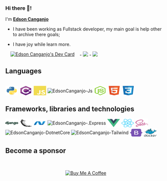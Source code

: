 ### Hi there 👋!

I'm [**Edson Canganjo** ](https://edsoncanganjo.cf/)

- I have been working as Fullstack developer, my main goal is help other to archive there goals;
- I have joy while learn more.

  <a href="https://github.com/edsoncanganjo">

 <div style="display: flex; gap: 1rem;">
    <a href="https://app.daily.dev/edsoncanganjo"><img src="https://api.daily.dev/devcards/9a4341df6d1748e4adde16509270f229.png?r=bom" width="300" alt="Edson Canganjo's Dev Card"/></a>
    <div display: block;>
        - <img height="180em" src="https://github-readme-stats.vercel.app/api/?username=edsoncanganjo&show_icons=true&theme=onedark&include_all_commits=true&count_private=true" /> 
        - <img height="180em" src="https://github-readme-stats.vercel.app/api/top-langs/?username=edsoncanganjo&layout=compact&langs_count=100&theme=dark" /> 
    </div>
</div>

<h2>Languages</h2>
<div style="display: inline_block"><br>
  <img align="center" alt="EdsonCanganjo-Python" height="30" width="40" src="https://raw.githubusercontent.com/devicons/devicon/master/icons/python/python-original.svg">
  <img align="center" alt="EdsonCanganjo-Csharp" height="30" width="40" src="https://raw.githubusercontent.com/devicons/devicon/master/icons/csharp/csharp-original.svg">
  <img align="center" alt="EdsonCanganjo-Js" height="30" width="40" src="https://raw.githubusercontent.com/devicons/devicon/master/icons/javascript/javascript-plain.svg">
 <img align="center" alt="EdsonCanganjo-Js" height="30" width="40" src="https://cdn.jsdelivr.net/gh/devicons/devicon/icons/typescript/typescript-original.svg" />
  <img align="center" alt="EdsonCanganjo-NodeJs" height="30" width="40" src="https://raw.githubusercontent.com/devicons/devicon/master/icons/nodejs/nodejs-original.svg">
  <img align="center" alt="EdsonCanganjo-HTML" height="30" width="40" src="https://raw.githubusercontent.com/devicons/devicon/master/icons/html5/html5-original.svg">
  <img align="center" alt="EdsonCanganjo-CSS" height="30" width="40" src="https://raw.githubusercontent.com/devicons/devicon/master/icons/css3/css3-original.svg">
</div>

<h2>Frameworks, libraries and technologies</h2>
<div>
  <img align="center" alt="EdsonCanganjo-Django" height="30" width="40" src="https://raw.githubusercontent.com/devicons/devicon/master/icons/django/django-plain-wordmark.svg">
  <img align="center" alt="EdsonCanganjo-Flask" height="30" width="40" src="https://raw.githubusercontent.com/devicons/devicon/master/icons/flask/flask-original.svg">
  <img align="center" alt="EdsonCanganjo-.NET" height="30" width="40" src="https://raw.githubusercontent.com/devicons/devicon/master/icons/dot-net/dot-net-original.svg">
  <img align="center" alt="EdsonCanganjo-.Express" height="30" width="40" src="https://cdn.jsdelivr.net/gh/devicons/devicon/icons/express/express-original-wordmark.svg" />
  <img align="center" alt="EdsonCanganjo-Vuejs" height="30" width="40" src="https://raw.githubusercontent.com/devicons/devicon/master/icons/vuejs/vuejs-original.svg">
  <img align="center" alt="EdsonCanganjo-React" height="30" width="40" src="https://raw.githubusercontent.com/devicons/devicon/master/icons/react/react-original.svg">
  <img align="center" alt="EdsonCanganjo-Sass" height="30" width="40" src="https://raw.githubusercontent.com/devicons/devicon/master/icons/sass/sass-original.svg">
  <img align="center" alt="EdsonCanganjo-DotnetCore" height="30" width="40" src="https://cdn.jsdelivr.net/gh/devicons/devicon/icons/dotnetcore/dotnetcore-original.svg" />
  <img align="center" alt="EdsonCanganjo-Tailwind" height="30" width="40" src="https://cdn.jsdelivr.net/gh/devicons/devicon/icons/tailwindcss/tailwindcss-plain.svg" />
  <img align="center" alt="EdsonCanganjo-Bootstrap" height="30" width="40" src="https://raw.githubusercontent.com/devicons/devicon/master/icons/bootstrap/bootstrap-plain.svg">
  <img align="center" alt="EdsonCanganjo-Docker" height="30" width="40" src="https://raw.githubusercontent.com/devicons/devicon/master/icons/docker/docker-original-wordmark.svg">
</div>
 
 <h2>Become a sponsor</h2>
 <div style="display: inline_block"><br>
   <p align="center">
    <a href="https://www.buymeacoffee.com/edsoncanganjo" target="_blank">
      <img src="https://cdn.buymeacoffee.com/buttons/v2/default-blue.png" alt="Buy Me A Coffee" style="height: 60px !important;width: 217px !important;" >
    </a>
  </p>
 </div>
